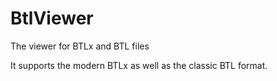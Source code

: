 # BtlViewer
The viewer for BTLx and BTL files

It supports the modern BTLx as well as the classic BTL format.